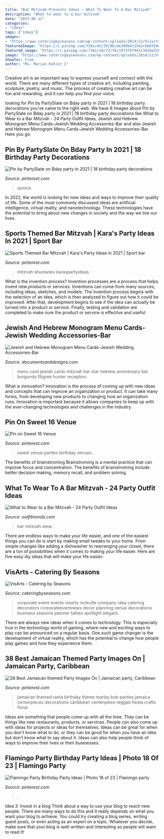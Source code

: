 ```yaml
---
title: "Bat Mitzvah Presents Ideas ~ What To Wear To A Bar Mitzvah"
description: "What to wear to a bar mitzvah"
date: "2023-06-12"
categories:
- "ideas"
tags: ["ideas"]
images:
- "https://www.cateringbyseasons.com/wp-content/uploads/2014/12/Visarts-Event-Venues-Catering-by-Seasons.jpg"
featuredImage: "https://i.pinimg.com/736x/de/39/8b/de398b411542cbb8f69e378f47524343.jpg"
featured_image: "https://i.pinimg.com/736x/2d/73/f6/2d73f6f943c341be226a6896c625c579--sweet--events.jpg"
image: "https://www.cateringbyseasons.com/wp-content/uploads/2014/12/Visarts-Event-Venues-Catering-by-Seasons.jpg"
ShowToc: true
author: "Ms. Marian Kohler I"
---
```



Creative art is an important way to express yourself and connect with the world. There are many different types of creative art, including painting, sculpture, poetry, and music. The process of creating creative art can be fun and rewarding, and it can help you find your voice.

	

		
looking for Pin by PartySlate on Bday party in 2021 | 18 birthday party decorations you've came to the right web. We have 8 Images about Pin by PartySlate on Bday party in 2021 | 18 birthday party decorations like What to Wear to a Bar Mitzvah - 24 Party Outfit Ideas, Jewish and Hebrew Monogram Menu Cards-Jewish Wedding Accessories-Bar and also Jewish and Hebrew Monogram Menu Cards-Jewish Wedding Accessories-Bar. Here you go:
		
    
## Pin By PartySlate On Bday Party In 2021 | 18 Birthday Party Decorations

<img loading=lazy src="https://i.pinimg.com/originals/16/42/e4/1642e4f42cc0d4f44fa4986edd866e79.jpg" onerror="this.onerror=null;this.src='https://tse4.mm.bing.net/th?id=OIP.Jr3v3F5lrtHetfUoF7hDsAHaLH&amp;pid=15.1';" alt="Pin by PartySlate on Bday party in 2021 | 18 birthday party decorations">

_Source: pinterest.com_

>quince. 

	

In 2022, the world is looking for new ideas and ways to improve their quality of life. Some of the most commonly discussed ideas are artificial intelligence, virtual reality, and nanotechnology. These technologies have the potential to bring about new changes in society and the way we live our lives.

    
## Sports Themed Bar Mitzvah | Kara&#039;s Party Ideas In 2021 | Sport Bar

<img loading=lazy src="https://i.pinimg.com/736x/de/39/8b/de398b411542cbb8f69e378f47524343.jpg" onerror="this.onerror=null;this.src='https://tse1.mm.bing.net/th?id=OIP.ZKPihovzAfklM1Gg0fCUdwHaE8&amp;pid=15.1';" alt="Sports Themed Bar Mitzvah | Kara&#039;s Party Ideas in 2021 | Sport bar">

_Source: pinterest.com_

>mitzvah shumanev karaspartyideas. 

	

What is the invention process?
Invention processes are a process that helps invent new products or services. Inventions can come from many sources, including ideas, sketches, and models. The invention process begins with the selection of an idea, which is then analyzed to figure out how it could be improved. After that, development begins to see if the idea can actually be turned into a product or service. Finally, testing and validation are completed to make sure the product or service is effective and useful.

    
## Jewish And Hebrew Monogram Menu Cards-Jewish Wedding Accessories-Bar

<img loading=lazy src="https://www.documentsanddesigns.com/images/Universal_Cultural/Jewish_Hebrew/Menu_Cards_Jewish/E_Filigree_Star_Burgundy_Hunter_Menu.gif" onerror="this.onerror=null;this.src='https://tse2.mm.bing.net/th?id=OIP.fDh7q9IvnifQTcxmTPWdAwAAAA&amp;pid=15.1';" alt="Jewish and Hebrew Monogram Menu Cards-Jewish Wedding Accessories-Bar">

_Source: documentsanddesigns.com_

>menu card jewish cards mitzvah bar star hebrew anniversary bat burgundy filigree hunter reception. 

	

What is innovation?
Innovation is the process of coming up with new ideas and concepts that can improve an organization or product. It can take many forms, from developing new products to changing how an organization runs. Innovation is important because it allows companies to keep up with the ever-changing technologies and challenges in the industry.

    
## Pin On Sweet 16 Venue

<img loading=lazy src="https://i.pinimg.com/736x/2d/73/f6/2d73f6f943c341be226a6896c625c579--sweet--events.jpg" onerror="this.onerror=null;this.src='https://tse1.mm.bing.net/th?id=OIP.DuBWCc_auvl8bH6O3aCQnAHaLH&amp;pid=15.1';" alt="Pin on Sweet 16 Venue">

_Source: pinterest.com_

>sweet venue parties birthday venues. 

	

The benefits of brainstroming
Brainstroming is a mental practice that can improve focus and concentration. The benefits of brainstroming include better decision making, memory recall, and problem solving.

    
## What To Wear To A Bar Mitzvah - 24 Party Outfit Ideas

<img loading=lazy src="https://www.outfittrends.com/wp-content/uploads/2016/05/bar-mitzvah-10.jpg" onerror="this.onerror=null;this.src='https://tse3.mm.bing.net/th?id=OIP.uG0JoJEl9x2aD8p0s7NpIQHaKX&amp;pid=15.1';" alt="What to Wear to a Bar Mitzvah - 24 Party Outfit Ideas">

_Source: outfittrends.com_

>bar mitzvah wear. 

	

There are endless ways to make your life easier, and one of the easiest things you can do is start by making small tweaks to your home. From simple changes like adding a dishwasher to rearranging your closet, there are a ton of possibilities when it comes to making your life easier. Here are five easy diy ideas that will make your life easier: 

    
## VisArts - Catering By Seasons

<img loading=lazy src="https://www.cateringbyseasons.com/wp-content/uploads/2014/12/Visarts-Event-Venues-Catering-by-Seasons.jpg" onerror="this.onerror=null;this.src='https://tse4.mm.bing.net/th?id=OIP.lXLqvcetj6YnfPCGAGvEHAHaE5&amp;pid=15.1';" alt="VisArts - Catering by Seasons">

_Source: cateringbyseasons.com_

>corporate event events visarts rockville company raka catering decorators corporateeventnews decor planning venue decorations business seasons planner tables spotlight elegant. 

	

There are always new ideas when it comes to technology. This is especially true in the technology world of gaming, where new and exciting ways to play can be announced on a regular basis. One such game changer is the development of virtual reality, which has the potential to change how people play games and how they experience them.

    
## 38 Best Jamaican Themed Party Images On | Jamaican Party, Caribbean

<img loading=lazy src="https://i.pinimg.com/736x/49/c3/24/49c324c59c8e00b3a631ba09b8e17408.jpg" onerror="this.onerror=null;this.src='https://tse1.mm.bing.net/th?id=OIP.bFVmTVgaW3AVBntTStsbpQHaLG&amp;pid=15.1';" alt="38 Best Jamaican themed Party Images On | Jamaican party, Caribbean">

_Source: pinterest.com_

>jamaican themed rasta birthday theme marley bob parties jamaica centerpieces decorations caribbean centerpiece reggae fiesta crafts floral. 

	

Ideas are something that people come up with all the time. They can be things like new restaurants, products, or services. People can also come up with ideas for projects or ideas for themselves. Ideas can be great for when you don't know what to do, or they can be good for when you have an idea but don't know what to say about it. Ideas can also help people think of ways to improve their lives or their businesses.

    
## Flamingo Party Birthday Party Ideas | Photo 18 Of 23 | Flamingo Party

<img loading=lazy src="https://i.pinimg.com/736x/57/65/d0/5765d02508ac0b01c185be73d7d7e328.jpg" onerror="this.onerror=null;this.src='https://tse2.mm.bing.net/th?id=OIP.t1mYLLkMo-2sgtpMQL4mIgHaJ4&amp;pid=15.1';" alt="Flamingo Party Birthday Party Ideas | Photo 18 of 23 | Flamingo party">

_Source: pinterest.com_

>. 

	

Idea 3: Invest in a blog
Think about a way to use your blog to reach new people. There are many ways to do this and it really depends on what you want your blog to achieve. You could try creating a blog series, writing guest posts, or even acting as an expert on a topic. Whatever you decide, make sure that your blog is well-written and interesting so people will want to read it!

